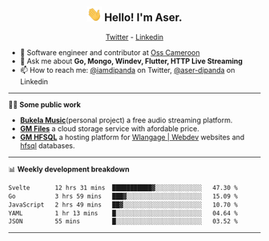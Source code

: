 <h2 align="center"> <img src="https://github.com/gabriel-TheCode/gabriel-TheCode/blob/master/gifs/Hi.gif" width="30px"> Hello! I'm Aser.</h2>
<p align="center">
  <a href="https://twitter.com/iamdipanda">Twitter</a> - 
  <a href="https://www.linkedin.com/in/aser-dipanda/">Linkedin</a>
</p>


- 🔭 Software engineer and contributor at [Oss Cameroon](https://github.com/osscameroon)
- 💬 Ask me about **Go, Mongo, Windev, Flutter, HTTP Live Streaming**
- 📫 How to reach me: [@iamdipanda](https://twitter.com/iamdipanda) on Twitter, [@aser-dipanda](https://www.linkedin.com/in/aser-dipanda/) on Linkedin

-------

👨‍💻 **Some public work**

- **[Bukela Music](https://music.bukela.co)**(personal project) a free audio streaming platform. 
- **[GM Files](https://gamesmania.io)** a cloud storage service with afordable price.
- **[GM HFSQL](https://gamesmania.io)** a hosting platform for [Wlangage | Webdev](https://pcsoft.fr/webdev/index.html) websites and [hfsql](https://pcsoft.fr/accueilpub/hfsql.htm) databases.
-------

📊 **Weekly development breakdown**

<!--START_SECTION:waka-->

```txt
Svelte       12 hrs 31 mins  ███████████▓░░░░░░░░░░░░░   47.30 %
Go           3 hrs 59 mins   ███▓░░░░░░░░░░░░░░░░░░░░░   15.09 %
JavaScript   2 hrs 49 mins   ██▓░░░░░░░░░░░░░░░░░░░░░░   10.70 %
YAML         1 hr 13 mins    █░░░░░░░░░░░░░░░░░░░░░░░░   04.64 %
JSON         55 mins         █░░░░░░░░░░░░░░░░░░░░░░░░   03.52 %
```

<!--END_SECTION:waka-->

-------
